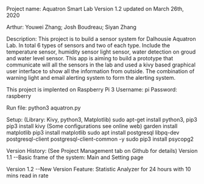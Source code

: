 Project name: Aquatron Smart Lab
Version 1.2 updated on March 26th, 2020

Arthur: Youwei Zhang; Josh Boudreau; Siyan Zhang

Description: This project is to build a sensor system for Dalhousie Aquatron Lab. In total 6 types of sensors and two of each type. Include the temperature sensor, humidity sensor light sensor, water detection on groud and water level sensor. This app is aiming to build a prototype that communicate will all the sensors in the lab and used a kivy based graphical user interface to show all the information from outside. The combination of warning light and email alerting system to form the alerting system.


This project is implented on Raspberry Pi 3
Username:   pi
Password:   raspberry

Run file: python3 aquatron.py

Setup: (Library: Kivy, python3, Matplotlib)
sudo apt-get install python3, pip3
pip3 install kivy (Some configurations see online web)
garden install matplotlib
pip3 install matplotlib
sudo apt install postgresql libpq-dev postgresql-client 
postgresql-client-common -y
sudo pip3 install psycopg2


Version History: (See Project Management tab on Github for details)
Version 1.1
--Basic frame of the system: Main and Setting page

Version 1.2
--New Version Feature: Statistic Analyzer for 24 hours with 10 mins read in rate